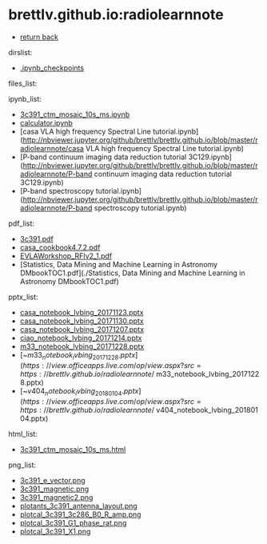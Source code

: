 brettlv.github.io:radiolearnnote
==
- [return back](../) 

 dirslist: 
- [.ipynb_checkpoints](./.ipynb_checkpoints)

 files_list: 

 ipynb_list: 
- [3c391_ctm_mosaic_10s_ms.ipynb](http://nbviewer.jupyter.org/github/brettlv/brettlv.github.io/blob/master/radiolearnnote/3c391_ctm_mosaic_10s_ms.ipynb)
- [calculator.ipynb](http://nbviewer.jupyter.org/github/brettlv/brettlv.github.io/blob/master/radiolearnnote/calculator.ipynb)
- [casa VLA high frequency Spectral Line tutorial.ipynb](http://nbviewer.jupyter.org/github/brettlv/brettlv.github.io/blob/master/radiolearnnote/casa VLA high frequency Spectral Line tutorial.ipynb)
- [P-band continuum imaging data reduction tutorial 3C129.ipynb](http://nbviewer.jupyter.org/github/brettlv/brettlv.github.io/blob/master/radiolearnnote/P-band continuum imaging data reduction tutorial 3C129.ipynb)
- [P-band spectroscopy tutorial.ipynb](http://nbviewer.jupyter.org/github/brettlv/brettlv.github.io/blob/master/radiolearnnote/P-band spectroscopy tutorial.ipynb)

 pdf_list: 
- [3c391.pdf](./3c391.pdf)
- [casa_cookbook4.7.2.pdf](./casa_cookbook4.7.2.pdf)
- [EVLAWorkshop_RFIv2_1.pdf](./EVLAWorkshop_RFIv2_1.pdf)
- [Statistics, Data Mining and Machine Learning in Astronomy DMbookTOC1.pdf](./Statistics, Data Mining and Machine Learning in Astronomy DMbookTOC1.pdf)

 pptx_list: 
- [casa_notebook_lvbing_20171123.pptx](https://view.officeapps.live.com/op/view.aspx?src=https://brettlv.github.io/radiolearnnote/casa_notebook_lvbing_20171123.pptx)
- [casa_notebook_lvbing_20171130.pptx](https://view.officeapps.live.com/op/view.aspx?src=https://brettlv.github.io/radiolearnnote/casa_notebook_lvbing_20171130.pptx)
- [casa_notebook_lvbing_20171207.pptx](https://view.officeapps.live.com/op/view.aspx?src=https://brettlv.github.io/radiolearnnote/casa_notebook_lvbing_20171207.pptx)
- [ciao_notebook_lvbing_20171214.pptx](https://view.officeapps.live.com/op/view.aspx?src=https://brettlv.github.io/radiolearnnote/ciao_notebook_lvbing_20171214.pptx)
- [m33_notebook_lvbing_20171228.pptx](https://view.officeapps.live.com/op/view.aspx?src=https://brettlv.github.io/radiolearnnote/m33_notebook_lvbing_20171228.pptx)
- [~$m33_notebook_lvbing_20171228.pptx](https://view.officeapps.live.com/op/view.aspx?src=https://brettlv.github.io/radiolearnnote/~$m33_notebook_lvbing_20171228.pptx)
- [~$v404_notebook_lvbing_20180104.pptx](https://view.officeapps.live.com/op/view.aspx?src=https://brettlv.github.io/radiolearnnote/~$v404_notebook_lvbing_20180104.pptx)

 html_list: 
- [3c391_ctm_mosaic_10s_ms.html](./3c391_ctm_mosaic_10s_ms.html)

 png_list: 
- [3c391_e_vector.png](./3c391_e_vector.png)
- [3c391_magnetic.png](./3c391_magnetic.png)
- [3c391_magnetic2.png](./3c391_magnetic2.png)
- [plotants_3c391_antenna_layout.png](./plotants_3c391_antenna_layout.png)
- [plotcal_3c391_3c286_B0_R_amp.png](./plotcal_3c391_3c286_B0_R_amp.png)
- [plotcal_3c391_G1_phase_rat.png](./plotcal_3c391_G1_phase_rat.png)
- [plotcal_3c391_X1.png](./plotcal_3c391_X1.png)
